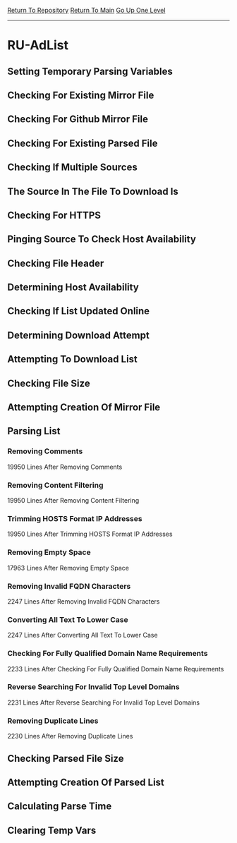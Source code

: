 [Return To Repository](https://github.com/deathbybandaid/piholeparser/)
[Return To Main](https://github.com/deathbybandaid/piholeparser/blob/master/RecentRunLogs/Mainlog.md)
[Go Up One Level](https://github.com/deathbybandaid/piholeparser/blob/master/RecentRunLogs/TopLevelScripts/30-Processing-External-Blacklists.md)
____________________________________
# RU-AdList
## Setting Temporary Parsing Variables
## Checking For Existing Mirror File
## Checking For Github Mirror File
## Checking For Existing Parsed File
## Checking If Multiple Sources
## The Source In The File To Download Is
## Checking For HTTPS
## Pinging Source To Check Host Availability
## Checking File Header
## Determining Host Availability
## Checking If List Updated Online
## Determining Download Attempt
## Attempting To Download List
## Checking File Size
## Attempting Creation Of Mirror File
## Parsing List
### Removing Comments
19950 Lines After Removing Comments
### Removing Content Filtering
19950 Lines After Removing Content Filtering
### Trimming HOSTS Format IP Addresses
19950 Lines After Trimming HOSTS Format IP Addresses
### Removing Empty Space
17963 Lines After Removing Empty Space
### Removing Invalid FQDN Characters
2247 Lines After Removing Invalid FQDN Characters
### Converting All Text To Lower Case
2247 Lines After Converting All Text To Lower Case
### Checking For Fully Qualified Domain Name Requirements
2233 Lines After Checking For Fully Qualified Domain Name Requirements
### Reverse Searching For Invalid Top Level Domains
2231 Lines After Reverse Searching For Invalid Top Level Domains
### Removing Duplicate Lines
2230 Lines After Removing Duplicate Lines
## Checking Parsed File Size
## Attempting Creation Of Parsed List
## Calculating Parse Time
## Clearing Temp Vars
